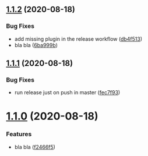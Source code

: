 ## [1.1.2](https://github.com/vitoriaHeliane/test-semantic-release/compare/v1.1.1...v1.1.2) (2020-08-18)


### Bug Fixes

* add missing plugin in the release workflow ([db4f513](https://github.com/vitoriaHeliane/test-semantic-release/commit/db4f513cb3910d13ec3e5e2cd29b48e4bcc3ee98))
* bla bla ([6ba999b](https://github.com/vitoriaHeliane/test-semantic-release/commit/6ba999b2f486ded5dd3c183bcb4154dbc3733929))

## [1.1.1](https://github.com/vitoriaHeliane/test-semantic-release/compare/v1.1.0...v1.1.1) (2020-08-18)


### Bug Fixes

* run release just on push in master ([fec7f93](https://github.com/vitoriaHeliane/test-semantic-release/commit/fec7f93e0e2a8181f2a6c9176edd0ab97c3db6ea))

# [1.1.0](https://github.com/vitoriaHeliane/test-semantic-release/compare/v1.0.4...v1.1.0) (2020-08-18)


### Features

* bla bla ([f2466f5](https://github.com/vitoriaHeliane/test-semantic-release/commit/f2466f59988ab7b78fa463300160fb0b87352900))
